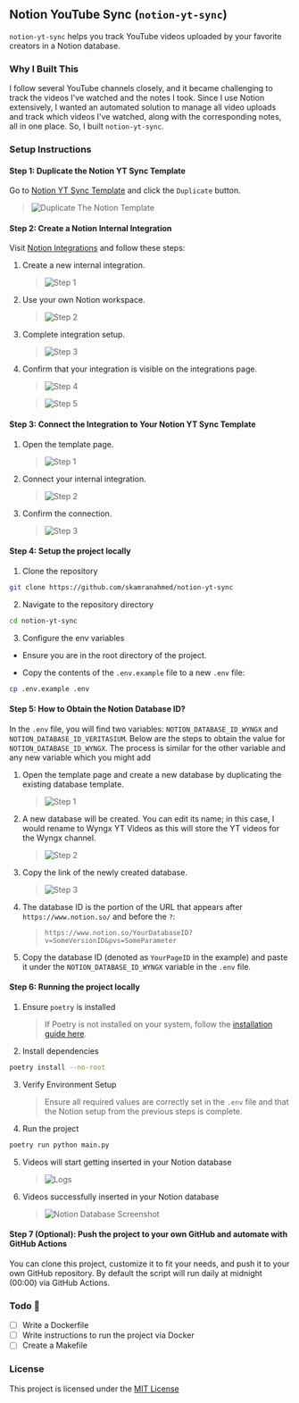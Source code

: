 ## Notion YouTube Sync (`notion-yt-sync`)
`notion-yt-sync` helps you track YouTube videos uploaded by your favorite creators in a Notion database.

### Why I Built This
I follow several YouTube channels closely, and it became challenging to track the videos I've watched and the notes I took. Since I use Notion extensively, I wanted an automated solution to manage all video uploads and track which videos I've watched, along with the corresponding notes, all in one place. So, I built `notion-yt-sync`.

### Setup Instructions

#### Step 1: Duplicate the Notion YT Sync Template
Go to [Notion YT Sync Template](https://superb-house-4a4.notion.site/Notion-YT-Sync-Template-124a0c220c5280b08cf8ec5a981a2ad8) and click the `Duplicate` button.

> ![Duplicate The Notion Template](./assets/images/duplicate-notion-yt-sync-template.png)

#### Step 2: Create a Notion Internal Integration
Visit [Notion Integrations](https://www.notion.so/profile/integrations) and follow these steps:

1. Create a new internal integration.
    > ![Step 1](./assets/images/creating-internal-integration-step-1.png)

2. Use your own Notion workspace.
   > ![Step 2](./assets/images/creating-internal-integration-step-2.png)

3. Complete integration setup.
   > ![Step 3](./assets/images/creating-internal-integration-step-3.png)

4. Confirm that your integration is visible on the integrations page.
   > ![Step 4](./assets/images/creating-internal-integration-step-4.png)
   
   > ![Step 5](./assets/images/creating-internal-integration-step-5.png)

#### Step 3: Connect the Integration to Your Notion YT Sync Template

1. Open the template page.
   > ![Step 1](./assets/images/connect-internal-integration-with-page-step-1.png)

2. Connect your internal integration.
   > ![Step 2](./assets/images/connect-internal-integration-with-page-step-2.png)

3. Confirm the connection.
   > ![Step 3](./assets/images/connect-internal-integration-with-page-step-3.png)

#### Step 4: Setup the project locally

1. Clone the repository
```bash
git clone https://github.com/skamranahmed/notion-yt-sync
```

2. Navigate to the repository directory
```bash
cd notion-yt-sync
```

3. Configure the env variables
- Ensure you are in the root directory of the project.

- Copy the contents of the `.env.example` file to a new `.env` file:
```bash
cp .env.example .env
```

#### Step 5: How to Obtain the Notion Database ID?

In the `.env` file, you will find two variables: `NOTION_DATABASE_ID_WYNGX` and `NOTION_DATABASE_ID_VERITASIUM`. Below are the steps to obtain the value for `NOTION_DATABASE_ID_WYNGX`. The process is similar for the other variable and any new variable which you might add

1. Open the template page and create a new database by duplicating the existing database template.
   > ![Step 1](./assets/images/duplicate-existing-database.png)

2. A new database will be created. You can edit its name; in this case, I would rename to Wyngx YT Videos as this will store the YT videos for the Wyngx channel.
   > ![Step 2](./assets/images/rename-the-new-database.png)

3. Copy the link of the newly created database.
   > ![Step 3](./assets/images/copy-the-link-of-the-new-database.png)

4. The database ID is the portion of the URL that appears after `https://www.notion.so/` and before the `?`:
   > `https://www.notion.so/YourDatabaseID?v=SomeVersionID&pvs=SomeParameter`

5. Copy the database ID (denoted as `YourPageID` in the example) and paste it under the `NOTION_DATABASE_ID_WYNGX` variable in the `.env` file.

#### Step 6: Running the project locally

1. Ensure `poetry` is installed 
   > If Poetry is not installed on your system, follow the [installation guide here](https://python-poetry.org/docs/#installation).

2. Install dependencies 
```bash
poetry install --no-root
```

3. Verify Environment Setup
   > Ensure all required values are correctly set in the `.env` file and that the Notion setup from the previous steps is complete.

4. Run the project
```bash
poetry run python main.py
```

5. Videos will start getting inserted in your Notion database
   > ![Logs](./assets/images/logs.png)

6. Videos successfully inserted in your Notion database
   > ![Notion Database Screenshot](./assets/images/notion-datbase-screenshot.png)

#### Step 7 (Optional): Push the project to your own GitHub and automate with GitHub Actions

You can clone this project, customize it to fit your needs, and push it to your own GitHub repository. By default the script will run daily at midnight (00:00) via GitHub Actions.

### Todo 📝

- [ ] Write a Dockerfile
- [ ] Write instructions to run the project via Docker
- [ ] Create a Makefile

### License

This project is licensed under the [MIT License](https://choosealicense.com/licenses/mit/)

